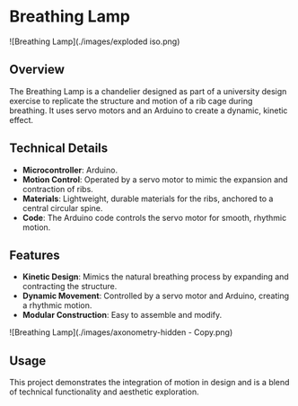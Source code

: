 # **Breathing Lamp**

![Breathing Lamp](./images/exploded iso.png)

## **Overview**
The Breathing Lamp is a chandelier designed as part of a university design exercise to replicate the structure and motion of a rib cage during breathing. It uses servo motors and an Arduino to create a dynamic, kinetic effect.

## **Technical Details**
- **Microcontroller**: Arduino.
- **Motion Control**: Operated by a servo motor to mimic the expansion and contraction of ribs.
- **Materials**: Lightweight, durable materials for the ribs, anchored to a central circular spine.
- **Code**: The Arduino code controls the servo motor for smooth, rhythmic motion.

## **Features**
- **Kinetic Design**: Mimics the natural breathing process by expanding and contracting the structure.
- **Dynamic Movement**: Controlled by a servo motor and Arduino, creating a rhythmic motion.
- **Modular Construction**: Easy to assemble and modify.

![Breathing Lamp](./images/axonometry-hidden - Copy.png)

## **Usage**
This project demonstrates the integration of motion in design and is a blend of technical functionality and aesthetic exploration.
